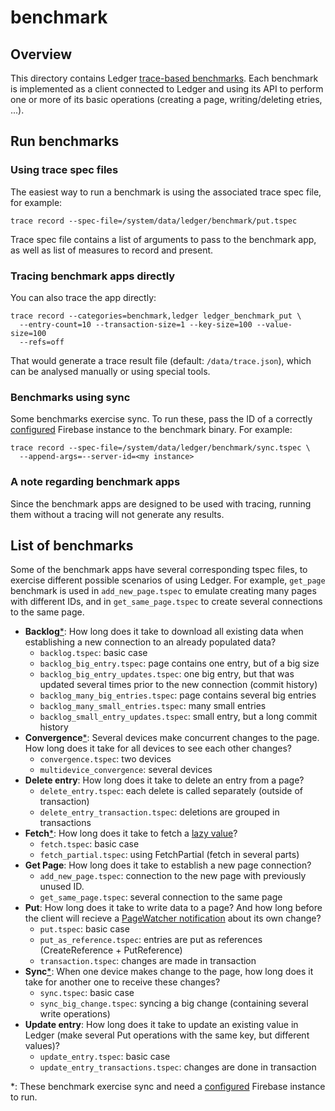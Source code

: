 # benchmark

## Overview
This directory contains Ledger [trace-based benchmarks]. Each benchmark is
implemented as a client connected to Ledger and using its API to perform one or
more of its basic operations (creating a page, writing/deleting etries, ...).

## Run benchmarks

### Using trace spec files
The easiest way to run a benchmark is using the associated trace spec file,
for example:

```
trace record --spec-file=/system/data/ledger/benchmark/put.tspec
```

Trace spec file contains a list of arguments to pass to the benchmark app, as
well as list of measures to record and present.

### Tracing benchmark apps directly
You can also trace the app directly:

```
trace record --categories=benchmark,ledger ledger_benchmark_put \
  --entry-count=10 --transaction-size=1 --key-size=100 --value-size=100
  --refs=off
```

That would generate a trace result file (default: `/data/trace.json`), which can
be analysed manually or using special tools.

### Benchmarks using sync
Some benchmarks exercise sync. To run these, pass the ID of a correctly
[configured] Firebase instance to the benchmark binary. For example:

```
trace record --spec-file=/system/data/ledger/benchmark/sync.tspec \
  --append-args=--server-id=<my instance>
```

### A note regarding benchmark apps
Since the benchmark apps are designed to be used with tracing, running them
without a tracing will not generate any results.

## List of benchmarks

Some of the benchmark apps have several corresponding tspec files, to exercise
different possible scenarios of using Ledger. For example, `get_page` benchmark
is used in `add_new_page.tspec` to emulate creating many pages with different
IDs, and in `get_same_page.tspec` to create several connections to the same
page.

* __Backlog__[*](README.md#sync): How long does it take to download all existing data when
  establishing a new connection to an already populated data?
    * `backlog.tspec`: basic case
    * `backlog_big_entry.tspec`: page contains one entry, but of a big size
    * `backlog_big_entry_updates.tspec`: one big entry, but that was updated several
      times prior to the new connection (commit history)
    * `backlog_many_big_entries.tspec`: page contains several big entries
    * `backlog_many_small_entries.tspec`: many small entries
    * `backlog_small_entry_updates.tspec`: small entry, but a long commit
      history
* __Convergence__[*](README.md#sync): Several devices make concurrent changes to the page. How long does
  it take for all devices to see each other changes?
    * `convergence.tspec`: two devices
    * `multidevice_convergence`: several devices
* __Delete entry__: How long does it take to delete an entry from a page?
    * `delete_entry.tspec`: each delete is called separately (outside of
      transaction)
    * `delete_entry_transaction.tspec`: deletions are grouped in transactions
* __Fetch__[*](README.md#sync): How long does it take to fetch a [lazy value]?
    * `fetch.tspec`: basic case
    * `fetch_partial.tspec`: using FetchPartial (fetch in several parts)
* __Get Page__: How long does it take to establish a new page connection?
    * `add_new_page.tspec`: connection to the new page with previously unused
      ID.
    * `get_same_page.tspec`: several connection to the same page
* __Put__: How long does it take to write data to a page? And how long before the
  client will recieve a [PageWatcher notification] about its own change?
    * `put.tspec`: basic case
    * `put_as_reference.tspec`: entries are put as references (CreateReference +
      PutReference)
    * `transaction.tspec`: changes are made in transaction
* __Sync__[*](README.md#sync): When one device makes change to the page, how long does it take for
  another one to receive these changes?
    * `sync.tspec`: basic case
    * `sync_big_change.tspec`: syncing a big change (containing several write
      operations)
* __Update entry__: How long does it take to update an existing value in Ledger
  (make several Put operations with the same key, but different values)?
    * `update_entry.tspec`: basic case
    * `update_entry_transactions.tspec`: changes are done in transaction

*: These benchmark exercise sync and need a [configured] Firebase instance to
run. <a name="sync"></a>

[trace-based benchmarks]: https://fuchsia.googlesource.com/garnet/+/master/docs/benchmarking.md
[configured]: /docs/ledger/firebase.md
[lazy value]: /docs/ledger/api_guide.md#lazy-values
[PageWatcher notification]: /docs/ledger/api_guide.md#watch

